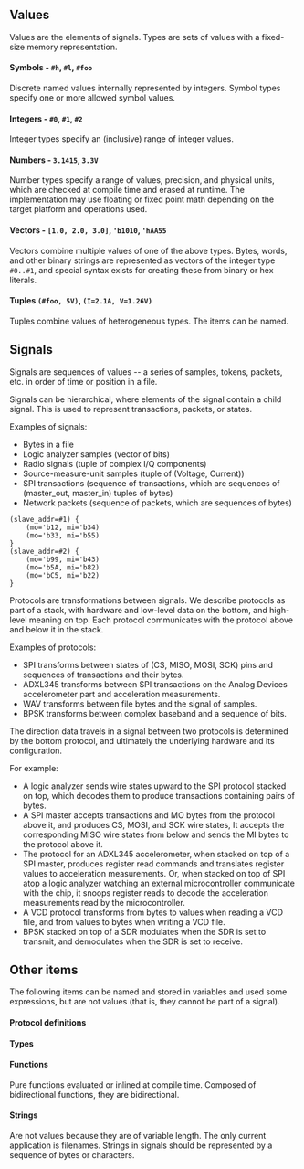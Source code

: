 ## Values

Values are the elements of signals. Types are sets of values with a fixed-size memory representation.

#### Symbols - `#h`, `#l`, `#foo`
Discrete named values internally represented by integers. Symbol types specify one or more allowed symbol values.

#### Integers - `#0`, `#1`, `#2`
Integer types specify an (inclusive) range of integer values.

#### Numbers - `3.1415`, `3.3V`
Number types specify a range of values, precision, and physical units, which are checked at compile time and erased at runtime. The implementation may use floating or fixed point math depending on the target platform and operations used.

#### Vectors - `[1.0, 2.0, 3.0]`, `'b1010`, `'hAA55`
Vectors combine multiple values of one of the above types. Bytes, words, and other binary strings are represented as vectors of the integer type `#0..#1`, and special syntax exists for creating these from binary or hex literals.

#### Tuples `(#foo, 5V)`, `(I=2.1A, V=1.26V)`
Tuples combine values of heterogeneous types. The items can be named.

## Signals

Signals are sequences of values -- a series of samples, tokens, packets, etc. in order of time or position in a file.

Signals can be hierarchical, where elements of the signal contain a child signal. This is used to represent transactions, packets, or states.

 Examples of signals:

  * Bytes in a file
  * Logic analyzer samples (vector of bits)
  * Radio signals (tuple of complex I/Q components)
  * Source-measure-unit samples (tuple of (Voltage, Current))
  * SPI transactions (sequence of transactions, which are sequences of (master_out, master_in) tuples of bytes)
  * Network packets (sequence of packets, which are sequences of bytes)

```
(slave_addr=#1) {
    (mo='b12, mi='b34)
    (mo='b33, mi='b55)
}
(slave_addr=#2) {
    (mo='b99, mi='b43)
    (mo='b5A, mi='b82)
    (mo='bC5, mi='b22)
}
```

Protocols are transformations between signals. We describe protocols as part of a stack, with hardware and low-level data on the bottom, and high-level meaning on top. Each protocol communicates with the protocol above and below it in the stack.

Examples of protocols:

  * SPI transforms between states of (CS, MISO, MOSI, SCK) pins and sequences of transactions and their bytes.
  * ADXL345 transforms between SPI transactions on the Analog Devices accelerometer part and acceleration measurements.
  * WAV transforms between file bytes and the signal of samples.
  * BPSK transforms between complex baseband and a sequence of bits.

The direction data travels in a signal between two protocols is determined by the bottom protocol, and ultimately the underlying hardware and its configuration.

For example:
  * A logic analyzer sends wire states upward to the SPI protocol stacked on top, which decodes them to produce transactions containing pairs of bytes.
  * A SPI master accepts transactions and MO bytes from the protocol above it, and produces CS, MOSI, and SCK wire states, It accepts the corresponding MISO wire states from below and sends the MI bytes to the protocol above it.
  * The protocol for an ADXL345 accelerometer, when stacked on top of a SPI master, produces register read commands and translates register values to acceleration measurements. Or, when stacked on top of SPI atop a logic analyzer watching an external microcontroller communicate with the chip, it snoops register reads to decode the acceleration measurements read by the microcontroller.
  * A VCD protocol transforms from bytes to values when reading a VCD file, and from values to bytes when writing a VCD file.
  * BPSK stacked on top of a SDR modulates when the SDR is set to transmit, and demodulates when the SDR is set to receive.

## Other items

The following items can be named and stored in variables and used some expressions, but are not values (that is, they cannot be part of a signal).

#### Protocol definitions

#### Types

#### Functions
Pure functions evaluated or inlined at compile time. Composed of bidirectional functions, they are bidirectional.

#### Strings
Are not values because they are of variable length. The only current application is filenames. Strings in signals should be represented by a sequence of bytes or characters.
